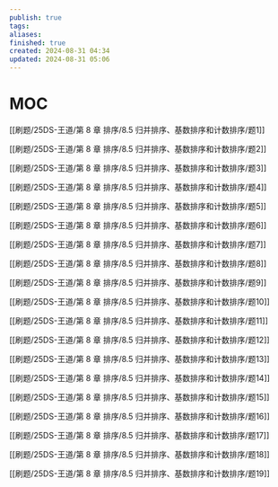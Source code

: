 ```yaml
---
publish: true
tags: 
aliases: 
finished: true
created: 2024-08-31 04:34
updated: 2024-08-31 05:06
---
```

# MOC

[[刷题/25DS-王道/第 8 章 排序/8.5 归并排序、基数排序和计数排序/题1]]

[[刷题/25DS-王道/第 8 章 排序/8.5 归并排序、基数排序和计数排序/题2]]

[[刷题/25DS-王道/第 8 章 排序/8.5 归并排序、基数排序和计数排序/题3]]

[[刷题/25DS-王道/第 8 章 排序/8.5 归并排序、基数排序和计数排序/题4]]

[[刷题/25DS-王道/第 8 章 排序/8.5 归并排序、基数排序和计数排序/题5]]

[[刷题/25DS-王道/第 8 章 排序/8.5 归并排序、基数排序和计数排序/题6]]

[[刷题/25DS-王道/第 8 章 排序/8.5 归并排序、基数排序和计数排序/题7]]

[[刷题/25DS-王道/第 8 章 排序/8.5 归并排序、基数排序和计数排序/题8]]

[[刷题/25DS-王道/第 8 章 排序/8.5 归并排序、基数排序和计数排序/题9]]

[[刷题/25DS-王道/第 8 章 排序/8.5 归并排序、基数排序和计数排序/题10]]

[[刷题/25DS-王道/第 8 章 排序/8.5 归并排序、基数排序和计数排序/题11]]

[[刷题/25DS-王道/第 8 章 排序/8.5 归并排序、基数排序和计数排序/题12]]

[[刷题/25DS-王道/第 8 章 排序/8.5 归并排序、基数排序和计数排序/题13]]

[[刷题/25DS-王道/第 8 章 排序/8.5 归并排序、基数排序和计数排序/题14]]

[[刷题/25DS-王道/第 8 章 排序/8.5 归并排序、基数排序和计数排序/题15]]

[[刷题/25DS-王道/第 8 章 排序/8.5 归并排序、基数排序和计数排序/题16]]

[[刷题/25DS-王道/第 8 章 排序/8.5 归并排序、基数排序和计数排序/题17]]

[[刷题/25DS-王道/第 8 章 排序/8.5 归并排序、基数排序和计数排序/题18]]

[[刷题/25DS-王道/第 8 章 排序/8.5 归并排序、基数排序和计数排序/题19]]
